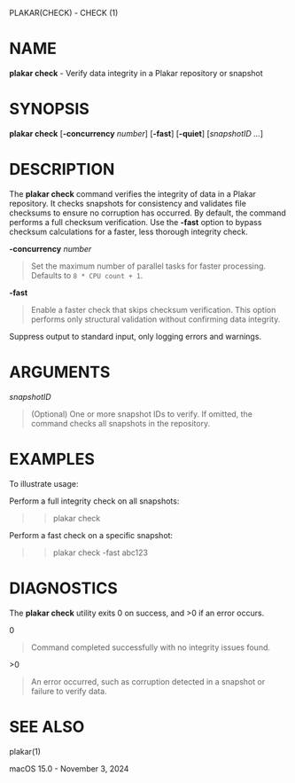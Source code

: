 PLAKAR(CHECK) - CHECK (1)

# NAME

**plakar check** - Verify data integrity in a Plakar repository or snapshot

# SYNOPSIS

**plakar check**
\[**-concurrency**&nbsp;*number*]
\[**-fast**]
\[**-quiet**]
\[*snapshotID&nbsp;...*]

# DESCRIPTION

The
**plakar check**
command verifies the integrity of data in a Plakar repository. It checks snapshots for consistency and validates file checksums to ensure no corruption has occurred. By default, the command performs a full checksum verification. Use the
**-fast**
option to bypass checksum calculations for a faster, less thorough integrity check.

**-concurrency** *number*

> Set the maximum number of parallel tasks for faster processing. Defaults to
> `8 * CPU count + 1`.

**-fast**

> Enable a faster check that skips checksum verification. This option performs only structural validation without confirming data integrity.

Suppress output to standard input, only logging errors and warnings.

# ARGUMENTS

*snapshotID*

> (Optional) One or more snapshot IDs to verify. If omitted, the command checks all snapshots in the repository.

# EXAMPLES

To illustrate usage:

Perform a full integrity check on all snapshots:

> > plakar check

Perform a fast check on a specific snapshot:

> > plakar check -fast abc123

# DIAGNOSTICS

The **plakar check** utility exits&#160;0 on success, and&#160;&gt;0 if an error occurs.

0

> Command completed successfully with no integrity issues found.

&gt;0

> An error occurred, such as corruption detected in a snapshot or failure to verify data.

# SEE ALSO

plakar(1)

macOS 15.0 - November 3, 2024
